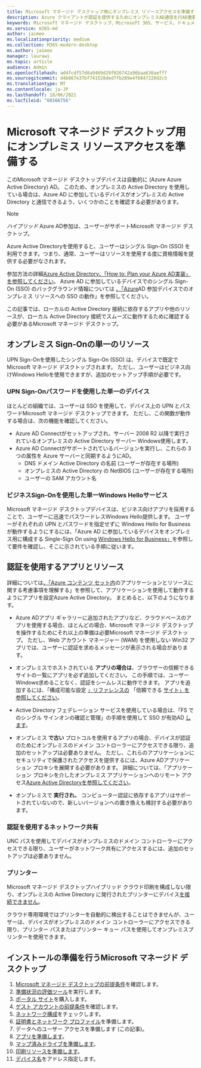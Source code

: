 ```yaml
---
title: Microsoft マネージド デスクトップ用にオンプレミス リソースアクセスを準備する
description: Azure クライアントが認証を提供するためにオンプレミスAD通信を行AD重要な手順
keywords: Microsoft マネージド デスクトップ、Microsoft 365、サービス、ドキュメント
ms.service: m365-md
author: jaimeo
ms.localizationpriority: medium
ms.collection: M365-modern-desktop
ms.author: jaimeo
manager: laurawi
ms.topic: article
audience: Admin
ms.openlocfilehash: ad4fcdf57d8a9469d29f026742a96baa630aefff
ms.sourcegitcommit: d4b867e37bf741528ded7fb289e4f6847228d2c5
ms.translationtype: MT
ms.contentlocale: ja-JP
ms.lasthandoff: 10/06/2021
ms.locfileid: "60166756"
---
```

#  <a name="prepare-on-premises-resources-access-for-microsoft-managed-desktop"></a>Microsoft マネージド デスクトップ用にオンプレミス リソースアクセスを準備する

このMicrosoft マネージド デスクトップデバイスは自動的に (Azure Azure Active Directory) AD。 このため、オンプレミスの Active Directory を使用している場合は、Azure AD に参加しているデバイスがオンプレミスの Active Directory と通信できるよう、いくつかのことを確認する必要があります。 

> [!NOTE]  
> *ハイブリッド* Azure AD参加は、ユーザーがサポートMicrosoft マネージド デスクトップ。

Azure Active Directoryを使用すると、ユーザーはシングル Sign-On (SSO) を利用できます。つまり、通常、ユーザーはリソースを使用する度に資格情報を提供する必要がなされます。

参加方法の詳細[Azure Active Directory、「How to: Plan your Azure AD実装」を参照してください](/azure/active-directory/devices/azureadjoin-plan)。 Azure AD に参加しているデバイスでのシングル Sign-On (SSO) のバックグラウンド情報については [、「Azure](/azure/active-directory/devices/azuread-join-sso#how-it-works)AD 参加デバイスでのオンプレミス リソースへの SSO の動作」を参照してください。


この記事では、ローカルの Active Directory 接続に依存するアプリや他のリソースが、ローカル Active Directory 接続でスムーズに動作するために確認する必要があるMicrosoft マネージド デスクトップ。


## <a name="single-sign-on-for-on-premises-resources"></a>オンプレミス Sign-Onの単一のリソース

UPN Sign-Onを使用したシングル Sign-On (SSO) は、デバイスで既定でMicrosoft マネージド デスクトップされます。 ただし、ユーザーはビジネス向けWindows Helloを使用できますが、追加のセットアップ手順が必要です。 

### <a name="single-sign-on-by-using-upn-and-password"></a>UPN Sign-Onパスワードを使用した単一のデバイス

ほとんどの組織では、ユーザーは SSO を使用して、デバイス上の UPN とパスワードMicrosoft マネージド デスクトップできます。 ただし、この関数が動作する場合は、次の機能を確認してください。

- Azure AD Connectがセットアップされ、サーバー 2008 R2 以降で実行されているオンプレミスの Active Directory サーバー Windows使用します。
- Azure AD Connectがサポートされているバージョンを実行し、これらの 3 つの属性を Azure サーバーと同期するようにAD。 
    - DNS ドメイン Active Directory の名前 (ユーザーが存在する場所)
    - オンプレミスの Active Directory の NetBIOS (ユーザーが存在する場所)
    - ユーザーの SAM アカウント名


### <a name="single-sign-on-by-using-windows-hello-for-business"></a>ビジネスSign-Onを使用した単一Windows Helloサービス

Microsoft マネージド デスクトップデバイスは、ビジネス向けアプリを採用することで、ユーザーに迅速でパスワードレスWindows Hello提供します。 ユーザーがそれぞれの UPN とパスワードを指定せずに Windows Hello for Business が動作するようにするには、「Azure AD に参加しているデバイスをオンプレミス用に構成する Single-Sign On using [Windows Hello for Business」](/windows/security/identity-protection/hello-for-business/hello-hybrid-aadj-sso-base)を参照して要件を確認し、そこに示されている手順に従います。


## <a name="apps-and-resources-that-use-authentication"></a>認証を使用するアプリとリソース

詳細については[、「Azure コンテンツ セット内](/azure/active-directory/devices/azureadjoin-plan#understand-considerations-for-applications-and-resources)のアプリケーションとリソースに関する考慮事項を理解する」を参照して、アプリケーションを使用して動作するようにアプリを設定Azure Active Directory。 まとめると、以下のようになります。


- Azure ADアプリ ギャラリーに追加されたアプリなど、クラウドベースのアプリを使用する場合、ほとんどの場合、Microsoft マネージド デスクトップ を操作するためにそれ以上の準備は必要Microsoft マネージド デスクトップ。 ただし、Web アカウント マネージャー (WAM) を使用しない Win32 アプリでは、ユーザーに認証を求めるメッセージが表示される場合があります。

- オンプレミスでホストされている **アプリの場合は**、ブラウザーの信頼できるサイトの一覧にアプリを必ず追加してください。 この手順では、ユーザー Windows求めることなく、認証をシームレスに動作できます。 アプリを追加するには、「構成可能な設定 [」リファレンスの](../working-with-managed-desktop/config-setting-ref.md#trusted-sites) 「信頼できる [サイト」を参照してください](../working-with-managed-desktop/config-setting-ref.md)。

- Active Directory フェデレーション サービスを使用している場合は、「FS でのシングル サインオンの確認と管理」の手順を使用して SSO が有効AD [します](/previous-versions/azure/azure-services/jj151809(v=azure.100))。 

- オンプレミス **で古い** プロトコルを使用するアプリの場合、デバイスが認証のためにオンプレミスのドメイン コントローラーにアクセスできる限り、追加のセットアップは必要ありません。 ただし、これらのアプリケーションにセキュリティで保護されたアクセスを提供するには、Azure ADアプリケーション プロキシを展開する必要があります。 詳細については、「アプリケーション プロキシを介したオンプレミス アプリケーションへのリモート アクセス[Azure Active Directoryを参照してください](/azure/active-directory/manage-apps/application-proxy)。

- オンプレミスで **実行され、** コンピューター認証に依存するアプリはサポートされていないので、新しいバージョンへの置き換えも検討する必要があります。

### <a name="network-shares-that-use-authentication"></a>認証を使用するネットワーク共有

UNC パスを使用してデバイスがオンプレミスのドメイン コントローラーにアクセスできる限り、ユーザーがネットワーク共有にアクセスするには、追加のセットアップは必要ありません。

### <a name="printers"></a>プリンター

Microsoft マネージド デスクトップハイブリッド クラウド印刷を構成しない限り、オンプレミスの Active Directory に発行されたプリンターにデバイス[を接続できません](/windows-server/administration/hybrid-cloud-print/hybrid-cloud-print-deploy)。

クラウド専用環境ではプリンターを自動的に検出することはできませんが、ユーザーは、デバイスがオンプレミスのドメイン コントローラーにアクセスできる限り、プリンター パスまたはプリンター キュー パスを使用してオンプレミスプリンターを使用できます。

<!--add fuller material on printers when available-->
## <a name="steps-to-get-ready-for-microsoft-managed-desktop"></a>インストールの準備を行うMicrosoft マネージド デスクトップ

1. [Microsoft マネージド デスクトップの前提条件](prerequisites.md)を確認します。
2. [準備状況の評価ツール](readiness-assessment-tool.md)を実行します。
1. [ポータル サイト](../get-started/company-portal.md)を購入します。
1. [ゲスト アカウントの前提条件](guest-accounts.md)を確認します。
1. [ネットワーク構成](network.md)をチェックします。
1. [証明書とネットワーク プロファイル](certs-wifi-lan.md)を準備します。
1. データへのユーザー アクセスを準備します (この記事)。
1. [アプリを準備します](apps.md)。
1. [マップ済みドライブを準備します](mapped-drives.md)。
1. [印刷リソースを準備します](printing.md)。
1. [デバイス名](address-device-names.md)をアドレス指定します。